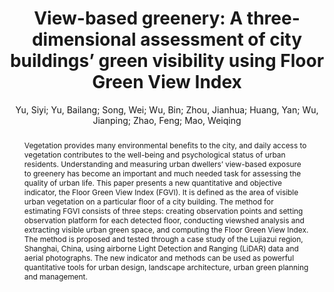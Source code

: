 ---
layout: technique
title: "View-based greenery: A three-dimensional assessment of city buildings’ green visibility using Floor Green View Index"
classifications:
    system_type: "False"
    technique: "False"
    design_study: "False"
    evaluation: "False"
    data: "False"
    analysis: "True"
    generation: "False"
    curation_and_transformation: "False"
    management: "False"
    modeling: "True"
    urban_analysis: "True"
    visualization: "False"
    sunlight_access: "False"
    wind_ventilation: "False"
    view_impact: "True"
    energy: "False"
    damage_and_disaster_management: "False"
    climate: "False"
    sound: "False"
    property_cadastre: "False"
    others: "False"
    lookup: "False"
    browse: "False"
    locate: "True"
    explore: "False"
    identify: "False"
    compare: "True"
    summarize: "True"
    distribution: "True"
    trends: "False"
    outliers: "False"
    extremes: "True"
    features: "True"
    target_discovery: "True"
    target_access: "True"
    spatial_relation: "True"
    buildings: "True"
    streets: "False"
    nature: "True"
    uniform_discretization: "True"
    structural_subdivision: "False"
    univariate: "True"
    multivariate: "False"
    volumetric: "False"
    temporal: "False"
    sensing: "False"
    statistical: "False"
    simulation_based: "True"
    learning_based: "False"
    surveyed: "False"
    site: "False"
    block: "False"
    multi_block: "True"
    city: "False"
    va_wo_model: "False"
    post_model: "True"
    model_integrated: "False"
    assisted_models: "False"
    overlay: "True"
    embedded: "False"
    linked: "False"
    temporal_jx: "False"
    spatial_jx: "False"
    filter: "False"
    aggregate: "False"
    embed: "True"
    glyphs: "False"
    bar_charts: "False"
    scatterplots: "False"
    matrix: "False"
    parallel_coordinates: "False"
    map_2d: "True"
    map_3d: "True"
    walking: "False"
    steering: "False"
    selection_based: "False"
    manipulation_based: "True"
    distortion: "False"
    ghosting: "False"
    culling: "False"
    birds_view: "True"
    multi_view: "False"
    assisted_steering: "False"
    other: "False"
    vr_cave: "False"
    ar: "False"
    desktop: "True"
    mobile: "False"
    case_study: "True"
    user_study: "False"
    statistical_evaluation: "False"
    expert_interviews: "False"
key: "6Q26RHZ7"
item_type: "journalArticle"
publication_year: "2016"
author: "Yu, Siyi; Yu, Bailang; Song, Wei; Wu, Bin; Zhou, Jianhua; Huang, Yan; Wu, Jianping; Zhao, Feng; Mao, Weiqing"
publication_title: "Landscape and Urban Planning"
isbn: "nan"
issn: "01692046"
doi: "10.1016/j.landurbplan.2016.04.004"
url_paper: "https://linkinghub.elsevier.com/retrieve/pii/S0169204616300329"
abstract_note: "nan"
date_added: "2023-01-30 00:03:16"
date_modified: "2023-01-30 00:03:16"
access_date: "2023-01-30 00:03:16"
pages: "13-26"
num_pages: "nan"
issue: "nan"
volume: "152.0"
number_of_volumes: "nan"
journal_abbreviation: "Landscape and Urban Planning"
short_title: "View-based greenery"
series: "nan"
series_number: "nan"
series_text: "nan"
series_title: "nan"
publisher: "nan"
place: "nan"
language: "en"
rights: "nan"
type: "nan"
archive: "nan"
archive_location: "nan"
library_catalog: "DOI.org (Crossref)"
call_number: "nan"
extra: "nan"
notes: "nan"
link_attachments: "nan"
manual_tags: "nan"
automatic_tags: "nan"
editor: "nan"
series_editor: "nan"
translator: "nan"
contributor: "nan"
attorney_agent: "nan"
book_author: "nan"
cast_member: "nan"
commenter: "nan"
composer: "nan"
cosponsor: "nan"
counsel: "nan"
interviewer: "nan"
producer: "nan"
recipient: "nan"
reviewed_author: "nan"
scriptwriter: "nan"
words_by: "nan"
guest: "nan"
number: "nan"
edition: "nan"
running_time: "nan"
scale: "nan"
medium: "nan"
artwork_size: "nan"
filing_date: "nan"
application_number: "nan"
assignee: "nan"
issuing_authority: "nan"
country: "nan"
meeting_name: "nan"
conference_name: "nan"
court: "nan"
references: "nan"
reporter: "nan"
legal_status: "nan"
priority_numbers: "nan"
programming_language: "nan"
version: "nan"
system: "nan"
code: "nan"
code_number: "nan"
section: "nan"
session: "nan"
committee: "nan"
history: "nan"
legislative_body: "nan"
abstract: "Vegetation provides many environmental benefits to the city, and daily access to vegetation contributes to the well-being and psychological status of urban residents. Understanding and measuring urban dwellers’ view-based exposure to greenery has become an important and much needed task for assessing the quality of urban life. This paper presents a new quantitative and objective indicator, the Floor Green View Index (FGVI). It is defined as the area of visible urban vegetation on a particular floor of a city building. The method for estimating FGVI consists of three steps: creating observation points and setting observation platform for each detected floor, conducting viewshed analysis and extracting visible urban green space, and computing the Floor Green View Index. The method is proposed and tested through a case study of the Lujiazui region, Shanghai, China, using airborne Light Detection and Ranging (LiDAR) data and aerial photographs. The new indicator and methods can be used as powerful quantitative tools for urban design, landscape architecture, urban green planning and management."
---